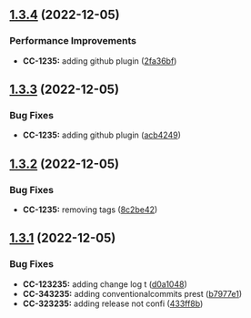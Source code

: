 ## [1.3.4](https://github.com/saurabhnautiyal-pm/semantic-release-poc/compare/v1.3.3...v1.3.4) (2022-12-05)


### Performance Improvements

* **CC-1235:** adding github plugin ([2fa36bf](https://github.com/saurabhnautiyal-pm/semantic-release-poc/commit/2fa36bf90304ad525cb5659fa42b0a7a2c779e5c))

## [1.3.3](https://github.com/saurabhnautiyal-pm/semantic-release-poc/compare/v1.3.2...v1.3.3) (2022-12-05)


### Bug Fixes

* **CC-1235:** adding github plugin ([acb4249](https://github.com/saurabhnautiyal-pm/semantic-release-poc/commit/acb4249ca10f732429a7ade97451bb580467e026))

## [1.3.2](https://github.com/saurabhnautiyal-pm/semantic-release-poc/compare/v1.3.1...v1.3.2) (2022-12-05)


### Bug Fixes

* **CC-1235:** removing tags ([8c2be42](https://github.com/saurabhnautiyal-pm/semantic-release-poc/commit/8c2be42161559c8219ed21875f818cb8863e3dce))

## [1.3.1](https://github.com/saurabhnautiyal-pm/semantic-release-poc/compare/v1.3.0...v1.3.1) (2022-12-05)


### Bug Fixes

* **CC-123235:** adding change log t ([d0a1048](https://github.com/saurabhnautiyal-pm/semantic-release-poc/commit/d0a1048cb7c6e483ba4ae814f62e2589bda97e2f))
* **CC-343235:** adding conventionalcommits prest ([b7977e1](https://github.com/saurabhnautiyal-pm/semantic-release-poc/commit/b7977e15704f2b55b28f80ee57d6af6f73bdcc9c))
* **CC-323235:** adding release not confi ([433ff8b](https://github.com/saurabhnautiyal-pm/semantic-release-poc/commit/433ff8b722eeae27c3e4f773ed1b28ddc411b2a9))
